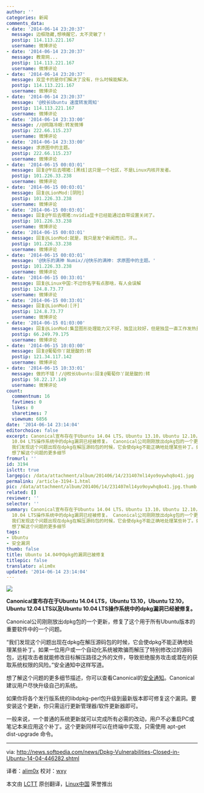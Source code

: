 ```yaml
---
author: ''
categories: 新闻
comments_data:
- date: '2014-06-14 23:20:37'
  message: 边框隐藏,想唤醒它，太不灵敏了！
  postip: 114.113.221.167
  username: 微博评论
- date: '2014-06-14 23:20:37'
  message: 教育网...
  postip: 114.113.221.167
  username: 微博评论
- date: '2014-06-14 23:20:37'
  message: 双显卡的是你们解决了没有，什么时候能解决。
  postip: 114.113.221.167
  username: 微博评论
- date: '2014-06-14 23:20:37'
  message: '@校长Ubuntu 速度转发周知'
  postip: 114.113.221.167
  username: 微博评论
- date: '2014-06-14 23:33:00'
  message: //@网路冷眼:转发微博
  postip: 222.66.115.237
  username: 微博评论
- date: '2014-06-14 23:33:00'
  message: 求原图中的主题。
  postip: 222.66.115.237
  username: 微博评论
- date: '2014-06-15 00:03:01'
  message: 回复@午后去喂猪:[黑线]这只是一个社区，不是Linux内核开发者。
  postip: 101.226.33.238
  username: 微博评论
- date: '2014-06-15 00:03:01'
  message: 回复@LionMod:[阴险]
  postip: 101.226.33.238
  username: 微博评论
- date: '2014-06-15 00:03:01'
  message: 回复@午后去喂猪:nvidia显卡已经能通过自带设置关闭了。
  postip: 101.226.33.238
  username: 微博评论
- date: '2014-06-15 00:03:01'
  message: 回复@LionMod:就是，我只是发个新闻而已，汗。。
  postip: 101.226.33.238
  username: 微博评论
- date: '2014-06-15 00:03:01'
  message: '@快乐的满神 Numix//@快乐的满神: 求原图中的主题。'
  postip: 101.226.33.238
  username: 微博评论
- date: '2014-06-15 00:33:01'
  message: 回复@Linux中国:不过你名字有点那啥，有人会误解
  postip: 124.8.73.77
  username: 微博评论
- date: '2014-06-15 00:33:01'
  message: 回复@LionMod:[汗]
  postip: 124.8.73.77
  username: 微博评论
- date: '2014-06-15 01:03:00'
  message: 回复@LionMod:集显图形处理能力又不好，独显比较好，但是独显一直工作发热量太大
  postip: 66.249.79.175
  username: 微博评论
- date: '2014-06-15 10:03:00'
  message: 回复@葡萄你丫就是酸的:转
  postip: 121.34.117.142
  username: 微博评论
- date: '2014-06-15 10:33:01'
  message: 做的不错！//@校长Ubuntu:回复@葡萄你丫就是酸的:转
  postip: 58.22.17.149
  username: 微博评论
count:
  commentnum: 16
  favtimes: 0
  likes: 0
  sharetimes: 7
  viewnum: 6856
date: '2014-06-14 23:14:04'
editorchoice: false
excerpt: Canonical宣布存在于Ubuntu 14.04 LTS，Ubuntu 13.10，Ubuntu 12.10，Ubuntu 12.04 LTS以及Ubuntu
  10.04 LTS操作系统中的dpkg漏洞已经被修复。 Canonical公司刚刚放出dpkg包的一个更新，修复了这个用于所有Ubuntu版本的重要软件中的一个问题。
  我们发现这个问题出现在dpkg在解压源码包的时候，它会使dpkg不能正确地处理某些补丁。如果一位用户或一个自动化系统被欺骗而解压了特别修改过的源码包，远程攻击者就能修改目标解压路径之外的文件，导致拒绝服务攻击或潜在的获取系统权限的风险。安全通知中这样写道。
  想了解这个问题的更多细节
fromurl: ''
id: 3194
islctt: true
largepic: /data/attachment/album/201406/14/231407ml14yo9oywhq8o41.jpg
permalink: /article-3194-1.html
pic: /data/attachment/album/201406/14/231407ml14yo9oywhq8o41.jpg.thumb.jpg
related: []
reviewer: ''
selector: ''
summary: Canonical宣布存在于Ubuntu 14.04 LTS，Ubuntu 13.10，Ubuntu 12.10，Ubuntu 12.04 LTS以及Ubuntu
  10.04 LTS操作系统中的dpkg漏洞已经被修复。 Canonical公司刚刚放出dpkg包的一个更新，修复了这个用于所有Ubuntu版本的重要软件中的一个问题。
  我们发现这个问题出现在dpkg在解压源码包的时候，它会使dpkg不能正确地处理某些补丁。如果一位用户或一个自动化系统被欺骗而解压了特别修改过的源码包，远程攻击者就能修改目标解压路径之外的文件，导致拒绝服务攻击或潜在的获取系统权限的风险。安全通知中这样写道。
  想了解这个问题的更多细节
tags:
- Ubuntu
- 安全漏洞
thumb: false
title: Ubuntu 14.04中Dpkg的漏洞已被修复
titlepic: false
translator: alim0x
updated: '2014-06-14 23:14:04'
---
```


![](/data/attachment/album/201406/14/231407ml14yo9oywhq8o41.jpg)


**Canonical宣布存在于Ubuntu 14.04 LTS，Ubuntu 13.10，Ubuntu 12.10，Ubuntu 12.04 LTS以及Ubuntu 10.04 LTS操作系统中的dpkg漏洞已经被修复。**


Canonical公司刚刚放出dpkg包的一个更新，修复了这个用于所有Ubuntu版本的重要软件中的一个问题。


“我们发现这个问题出现在dpkg在解压源码包的时候，它会使dpkg不能正确地处理某些补丁。如果一位用户或一个自动化系统被欺骗而解压了特别修改过的源码包，远程攻击者就能修改目标解压路径之外的文件，导致拒绝服务攻击或潜在的获取系统权限的风险。”安全通知中这样写道。


想了解这个问题的更多细节描述，你可以查看Canonical的[安全通知](http://www.ubuntu.com/usn/usn-2242-1/)。Canonical建议用户尽快升级自己的系统。


如果你将各个发行版系统的libdpkg-perl包升级到最新版本即可修复这个漏洞。要安装这个更新，你只需运行更新管理器/软件更新器即可。


一般来说，一个普通的系统更新就可以完成所有必需的改动，用户不必重启PC或笔记本来应用这个补丁。这个更新同样可以在终端中实现，只需使用 apt-get dist-upgrade 命令。




---


via: <http://news.softpedia.com/news/Dpkg-Vulnerabilities-Closed-in-Ubuntu-14-04-446282.shtml>


译者：[alim0x](https://github.com/alim0x) 校对：[wxy](https://github.com/wxy)


本文由 [LCTT](https://github.com/LCTT/TranslateProject) 原创翻译，[Linux中国](http://linux.cn/) 荣誉推出